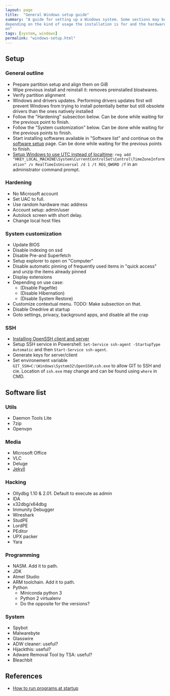 ```yaml
---
layout: page
title:  "General Windows setup guide"
summary: "A guide for setting up a Windows system. Some sections may be skipped
depending on the kind of usage the installation is for and the hardware it runs
on"
tags: [system, windows]
permalink: "windows-setup.html"
---
```


## Setup
### General outline
* Prepare partition setup and align them on GiB
* Wipe previous install and reinstall it: removes preinstalled bloatwares.
* Verify partition alignment
* Windows and drivers updates. Performing drivers updates first will prevent
Windows from trying to install potentially better but still obsolete drivers
than the ones natively installed
* Follow the "Hardening" subsection below. Can be done while waiting for the previous point to finish.
* Follow the "System customization" below. Can be done while waiting for the previous points to finish.
* Start installing softwares available in "Software list" and continue on the [software setup](/software-setup.html) page. Can be done while waiting for the previous points to finish.
* [Setup Windows to use UTC instead of localtime](https://wiki.archlinux.org/index.php/System_time#UTC_in_Windows): `reg add "HKEY_LOCAL_MACHINE\System\CurrentControlSet\Control\TimeZoneInformation" /v RealTimeIsUniversal /d 1 /t REG_QWORD /f` in an administrator command prompt.

### Hardening
* No Microsoft account
* Set UAC to full.
* Use random hardware mac address
* Account setup: admin/user
* Autolock screen with short delay.
* Change local host files


### System customization
* Update BIOS
* Disable indexing on ssd
* Disable Pre-and Superfetch
* Setup explorer to open on "Computer"
* Disable automatic pinning of frequently used items in "quick access" and
unzip the items already pinned
* Display extensions
* Depending on use case:
    * (Disable Pagefile)
    * (Disable Hibernation)
    * (Disable System Restore)
* Customize contextual menu. TODO: Make subsection on that.
* Disable Onedrive at startup
* Goto settings, privacy, background apps, and disable all the crap


### SSH
* [Installing OpenSSH client and server](https://docs.microsoft.com/en-us/windows-server/administration/openssh/openssh_install_firstuse)
* Setup SSH service in Powershell: `Set-Service ssh-agent -StartupType Automatic` and then `Start-Service ssh-agent`.
* Generate keys for server/client
* Set environement variable `GIT_SSH=C:\Windows\System32\OpenSSH\ssh.exe` to allow GIT to SSH and cie. Location of `ssh.exe` may change and can be found using `where` in CMD.




## Software list
### Utils
* Daemon Tools Lite
* 7zip
* Openvpn

### Media
* Microsoft Office
* VLC
* Deluge
* [Jekyll](https://jekyllrb.com/docs/installation/windows/)

### Hacking
* Ollydbg 1.10 & 2.01. Default to execute as admin
* IDA
* x32dbg/x64dbg
* Immunity Debugger
* Wireshark
* StudPE
* LordPE
* PEditor
* UPX packer
* Yara

### Programming
* NASM. Add it to path.
* JDK
* Atmel Studio
* ARM toolchain. Add it to path.
* Python
    * Miniconda python 3
    * Python 2 virtualenv
    * Do the opposite for the versions?

### System
* Spybot
* Malwarebyte
* Glasswire
* ADW cleaner: useful?
* Hijackthis: useful?
* Adware Removal Tool by TSA: useful?
* Bleachbit

## References
* [How to run programs at startup](https://support.microsoft.com/en-us/windows/add-an-app-to-run-automatically-at-startup-in-windows-10-150da165-dcd9-7230-517b-cf3c295d89dd)